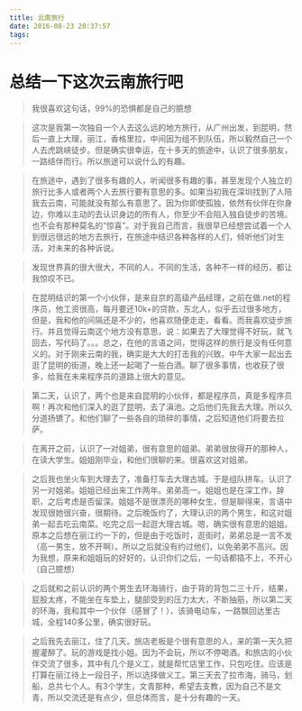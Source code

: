 ```yaml
---
title: 云南旅行
date: 2016-08-23 20:37:57
tags:
---
```


# 总结一下这次云南旅行吧

> 我很喜欢这句话，99%的恐惧都是自己的臆想

> 这次是我第一次独自一个人去这么远的地方旅行，从广州出发，到昆明，然后一直上大理，丽江，香格里拉，中间因为组不到队伍，所以毅然自己一个人去虎跳峡徒步。但是确实很幸运，在十多天的旅途中，认识了很多朋友，一路结伴而行。所以旅途可以说什么的有趣。

> 在旅途中，遇到了很多有趣的人，听闻很多有趣的事，甚至发现个人独立的旅行比多人或者两个人去旅行要有意思的多。如果当初我在深圳找到了人陪我去云南，可能就没有那么有意思了。因为你即使孤独，依然有伙伴在你身边，你难以主动的去认识身边的所有人，你至少不会陷入独自徒步的苦境。也不会有那种莫名的“惊喜”。对于我自己而言，我很早已经想尝试着一个人到很远很远的地方去旅行，在旅途中结识各种各样的人们，倾听他们对生活，对未来的各种诉说。

> 发现世界真的很大很大，不同的人，不同的生活，各种不一样的经历，都让我惊叹不已。

> 在昆明结识的第一个小伙伴，是来自京的高级产品经理，之前在做.net的程序员，他工资很高，每月要还10k+的贷款，东北人，似乎去过很多地方，但是，我和他的间隔还是不少的，他喜欢随便走走，看看。而我喜欢徒步旅行。并且觉得云南这个地方没有意思，说：如果去了大理觉得不好玩，就飞回去，写代码了。。。总之，在他的言语之间，觉得这样的旅行是没有任何意义的。对于刚来云南的我，确实是大大的打击我的兴致。中午大家一起出去逛了昆明的街道，晚上还一起喝了一些白酒。聊了很多事情，也收获了很多，给我在未来程序员的道路上很大的意见。

> 第二天，认识了，两个也是来自昆明的小伙伴，都是程序员，真是多程序员啊！再次和他们深入的逛了昆明，去了滇池。之后他们先我去大理。所以久分道扬镳了。和他们聊了一些各自的琐碎的事情，之后知道他们将要去拉萨。

> 在离开之前，认识了一对姐弟，很有意思的姐弟。弟弟很放得开的那种人，在读大学生。姐姐刚毕业，和他们很聊的来。很喜欢这对姐弟。

> 之后我也坐火车到大理去了，准备打车去大理古城。于是组队拼车。认识了另一对姐弟。姐姐已经出来工作两年。弟弟高一。姐姐也是在深工作，辞职，之后考虑是否留深。姐姐不是很漂亮的哪种女生，但是聊得来，言语中发现很她很兴奋，很期待。之后晚饭约了，大理认识的两个男生，和这对姐弟一起去吃云南菜。吃完之后一起逛大理古城。嗯，确实很有意思的姐姐。原本之后想在丽江约一下的，但是由于吃饭时，逛街时，弟弟总是一言不发（高一男生，放不开啊）。所以之后就没有约过他们，以免弟弟不高兴。因为我想，原来和姐姐玩的好好的，认识你们之后，一句话都插不上，不开心（自己臆想）

> 之后就和之前认识的两个男生去环海骑行，由于背的背包二三十斤，结果，屁股太疼，不能坐在车垫上，腿部受到的压力太大，不断抽筋，所以第二天的环海，我和其中一个伙伴（感冒了！），该骑电动车，一路飘回达里古城，全程140多公里，确实很好玩。

> 之后我先去丽江，住了几天。旅店老板是个很有意思的人，来的第一天久把握灌醉了。玩的游戏是找小姐。因为不会玩，所以不停喝酒。和旅店的小伙伴交流了很多，其中有几个是义工，就是帮忙店里工作，只包吃住。应该是打算在丽江待上一段日子，所以选择做义工。第三天去了拉市海，骑马，划船，总共七个人。有3个学生，文青那种，希望去支教，因为自己不是文青，所以交流还是有点少，但总体而言，是十分有趣的一天。
